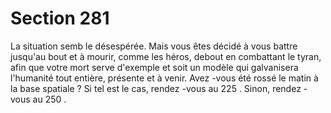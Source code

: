 # Section 281

La situation semb le désespérée. Mais vous êtes décidé à vous
battre jusqu'au bout et à mourir, comme les héros, debout en
combattant le tyran, afin que votre mort serve d'exemple et soit
un modèle qui galvanisera l'humanité tout entière, présente et à
venir. Avez -vous été rossé le matin à la base spatiale ? Si tel est le
cas, rendez -vous au 225 . Sinon, rendez -vous au 250 .